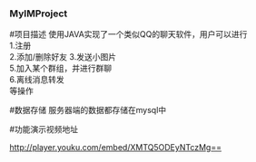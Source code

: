 ### MyIMProject

#项目描述
使用JAVA实现了一个类似QQ的聊天软件，用户可以进行  
1.注册  
2.添加/删除好友
3.发送小图片  
5.加入某个群组，并进行群聊  
6.离线消息转发  
等操作

#数据存储
服务器端的数据都存储在mysql中

#功能演示视频地址  

http://player.youku.com/embed/XMTQ5ODEyNTczMg==
